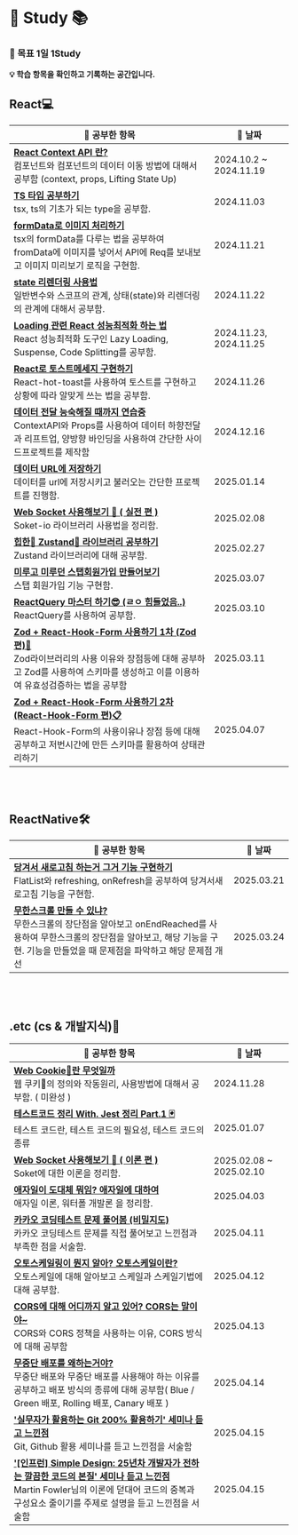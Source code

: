# 🚀 Study 📚


### 🎯 목표 1일 1Study 


**💡 학습 항목을 확인하고 기록하는 공간입니다.**

## React💻
| 📖 **공부한 항목** | 📅 **날짜** |
|---------------------------------------------------------|----------------|
| **[React Context API 란?](Archive/react-ContextAPI연습하기.md)** <br>컴포넌트와 컴포넌트의 데이터 이동 방법에 대해서 공부함 (context, props, Lifting State Up) | 2024.10.2 ~ 2024.11.19 |
| **[TS 타입 공부하기](Archive/타입공부.md)** <br>tsx, ts의 기초가 되는 type을 공부함. | 2024.11.03 |
| **[formData로 이미지 처리하기](Archive/formData공부.md)** <br>tsx의 formData를 다루는 법을 공부하여 fromData에 이미지를 넣어서 API에 Req를 보내보고 이미지 미리보기 로직을 구현함. | 2024.11.21 |
| **[state 리렌더링 사용법](Archive/렌더링과변수의관계.md)** <br>일반변수와 스코프의 관계, 상태(state)와 리렌더링의 관계에 대해서 공부함. | 2024.11.22 |
| **[Loading 관련 React 성능최적화 하는 법](Archive/React성능최적화.md)** <br>React 성능최적화 도구인 Lazy Loading, Suspense, Code Splitting를 공부함. | 2024.11.23, 2024.11.25 |
| **[React로 토스트메세지 구현하기](Archive/react-host-toast사용하기.md)** <br>React-hot-toast를 사용하여 토스트를 구현하고 상황에 따라 알맞게 쓰는 법을 공부함. | 2024.11.26 |
| **[데이터 전달 능숙해질 때까지 연습중](Archive/ContextAPI_STUDY.md)** <br>ContextAPI와 Props를 사용하여 데이터 하향전달과 리프트업, 양방향 바인딩을 사용하여 간단한 사이드프로젝트를 제작함  | 2024.12.16 |
| **[데이터 URL에 저장하기](Archive/투두리스트데이터URL에저장해서내보내기.md)** <br>데이터를 url에 저장시키고 불러오는 간단한 프로젝트를 진행함.  | 2025.01.14 |
| **[ Web Socket 사용해보기 🎯 ( 실전 편 )](Archive/webSoket정리.md)** <br>Soket-io 라이브러리 사용법을 정리함.  | 2025.02.08 |
| **[힙한🤘 Zustand🐻 라이브러리 공부하기](Archive/Zustand공부.md)** <br>Zustand 라이브러리에 대해 공부함.  | 2025.02.27|
| **[미루고 미루던 스탭회원가입 만들어보기](Archive/스탭회원가입폼.md)** <br>스탭 회원가입 기능 구현함.  | 2025.03.07|
| **[ReactQuery 마스터 하기😎 (ㄹㅇ 힘들었음..)](Archive/reactQuery사용하기.md)** <br>ReactQuery를 사용하여 공부함.  | 2025.03.10|
| **[Zod + React-Hook-Form 사용하기 1차 (Zod 편)💎](Archive/Zod+React_Hook-From사용하기.md)** <br>Zod라이브러리의 사용 이유와 장점등에 대해 공부하고 Zod를 사용하여 스키마를 생성하고 이를 이용하여 유효성검증하는 법을 공부함  | 2025.03.11|
| **[Zod + React-Hook-Form 사용하기 2차 (React-Hook-Form 편)📋](Archive/Zod+React-Hook-Form사용하기2.md)** <br>React-Hook-Form의 사용이유나 장점 등에 대해 공부하고 저번시간에 만든 스키마를 활용하여 상태관리하기  | 2025.04.07|

<br />
<br />

## ReactNative🛠️
| 📖 **공부한 항목** | 📅 **날짜** |
|---------------------------------------------------------|----------------|
| **[당겨서 새로고침 하는거 그거 기능 구현하기](Archive/당겨서스크롤하는거그거구현하기.md)** <br>FlatList와 refreshing, onRefresh을 공부하여 당겨서새로고침 기능을 구현함.| 2025.03.21 |
| **[무한스크롤 만들 수 있냐?](Archive/무한스크롤.md)** <br>무한스크롤의 장단점을 알아보고 onEndReached를 사용하여 무한스크롤의 장단점을 알아보고, 해당 기능을 구현. 기능을 만들었을 때 문제점을 파악하고 해당 문제점 개선 | 2025.03.24 |

<br />
<br />

## .etc (cs & 개발지식)🧠
| 📖 **공부한 항목** | 📅 **날짜** |
|---------------------------------------------------------|----------------|
| **[Web Cookie🍪란 무엇일까](Archive/웹_Cookie_다루기.md)** <br>웹 쿠키🍪의 정의와 작동원리, 사용방법에 대해서 공부함. ( 미완성 ) | 2024.11.28 |
| **[테스트코드 정리 With. Jest 정리 Part.1 🃏](Archive/Jest총정리.md)** <br>테스트 코드란, 테스트 코드의 필요성, 테스트 코드의 종류  | 2025.01.07 |
| **[ Web Socket 사용해보기 🎯 ( 이론 편 )](Archive/websocket이론편.md)** <br>Soket에 대한 이론을 정리함.  | 2025.02.08 ~ 2025.02.10 |
| **[애자일이 도대체 뭐임? 애자일에 대하여](Archive/애자일.md)** <br>애자일 이론, 워터폴 개발론 을 정리함.  | 2025.04.03 |
| **[카카오 코딩테스트 문제 풀어봄 (비밀지도)](Archive/kakaoCoding.md)** <br>카카오 코딩테스트 문제를 직접 풀어보고 느낀점과 부족한 점을 서술함.  | 2025.04.11 |
| **[오토스케일링이 뭔지 알아? 오토스케일이란?](Archive/오토스케일링.md)** <br>오토스케일에 대해 알아보고 스케일과 스케일기법에 대해 공부함.  | 2025.04.12 |
| **[CORS에 대해 어디까지 알고 있어? CORS는 말이야~](Archive/CORS_딥하게_공부.md)** <br>CORS와 CORS 정책을 사용하는 이유, CORS 방식에 대해 공부함  | 2025.04.13 |
| **[무중단 배포를 왜하는거야?](Archive/무중단배포.md)** <br>무중단 배포와 무중단 배포를 사용해야 하는 이유를 공부하고 배포 방식의 종류에 대해 공부함( Blue / Green 배포, Rolling 배포, Canary 배포 )  | 2025.04.14 |
| **['실무자가 활용하는 Git 200% 활용하기' 세미나 듣고 느낀점](Archive/깃허브활용세미나.mdArchive/깃허브활용세미나.md)** <br>Git, Github 활용 세미나를 듣고 느낀점을 서술함  | 2025.04.15 |
| **['[인프런] Simple Design: 25년차 개발자가 전하는 깔끔한 코드의 본질' 세미나 듣고 느낀점](Archive/밋업클린코드컨퍼런스.md)** <br>Martin Fowler님의 이론에 덛대어 코드의 중복과 구성요소 줄이기를 주제로 설명을 듣고 느낀점을 서술함  | 2025.04.15 |
